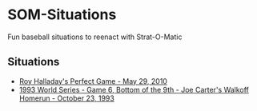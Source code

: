 # SOM-Situations
Fun baseball situations to reenact with Strat-O-Matic

## Situations ##
- [Roy Halladay's Perfect Game - May 29, 2010](Halladay-Perfect-Game.md)
- [1993 World Series - Game 6, Bottom of the 9th - Joe Carter's Walkoff Homerun - October 23, 1993](1993-World-Series-Game-6-Bottom-9th)
